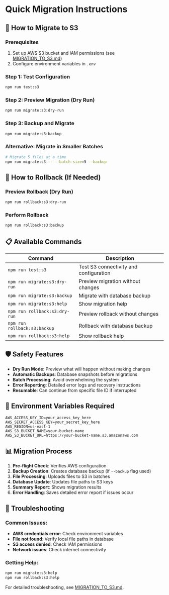 # Quick Migration Instructions

## 🚀 How to Migrate to S3

### Prerequisites
1. Set up AWS S3 bucket and IAM permissions (see [MIGRATION_TO_S3.md](./docs/MIGRATION_TO_S3.md))
2. Configure environment variables in `.env`

### Step 1: Test Configuration
```bash
npm run test:s3
```

### Step 2: Preview Migration (Dry Run)
```bash
npm run migrate:s3:dry-run
```

### Step 3: Backup and Migrate
```bash
npm run migrate:s3:backup
```

### Alternative: Migrate in Smaller Batches
```bash
# Migrate 5 files at a time
npm run migrate:s3 -- --batch-size=5 --backup
```

## 🔄 How to Rollback (If Needed)

### Preview Rollback (Dry Run)
```bash
npm run rollback:s3:dry-run
```

### Perform Rollback
```bash
npm run rollback:s3:backup
```

## 📋 Available Commands

| Command | Description |
|---------|-------------|
| `npm run test:s3` | Test S3 connectivity and configuration |
| `npm run migrate:s3:dry-run` | Preview migration without changes |
| `npm run migrate:s3:backup` | Migrate with database backup |
| `npm run migrate:s3:help` | Show migration help |
| `npm run rollback:s3:dry-run` | Preview rollback without changes |
| `npm run rollback:s3:backup` | Rollback with database backup |
| `npm run rollback:s3:help` | Show rollback help |

## 🛡️ Safety Features

- **Dry Run Mode**: Preview what will happen without making changes
- **Automatic Backups**: Database snapshots before migrations
- **Batch Processing**: Avoid overwhelming the system
- **Error Reporting**: Detailed error logs and recovery instructions
- **Resumable**: Can continue from specific file ID if interrupted

## 🔧 Environment Variables Required

```env
AWS_ACCESS_KEY_ID=your_access_key_here
AWS_SECRET_ACCESS_KEY=your_secret_key_here
AWS_REGION=us-east-1
AWS_S3_BUCKET_NAME=your-bucket-name
AWS_S3_BUCKET_URL=https://your-bucket-name.s3.amazonaws.com
```

## 📊 Migration Process

1. **Pre-flight Check**: Verifies AWS configuration
2. **Backup Creation**: Creates database backup (if `--backup` flag used)
3. **File Processing**: Uploads files to S3 in batches
4. **Database Update**: Updates file paths to S3 keys
5. **Summary Report**: Shows migration results
6. **Error Handling**: Saves detailed error report if issues occur

## 🚨 Troubleshooting

### Common Issues:
- **AWS credentials error**: Check environment variables
- **File not found**: Verify local file paths in database
- **S3 access denied**: Check IAM permissions
- **Network issues**: Check internet connectivity

### Getting Help:
```bash
npm run migrate:s3:help
npm run rollback:s3:help
```

For detailed troubleshooting, see [MIGRATION_TO_S3.md](./MIGRATION_TO_S3.md#troubleshooting). 